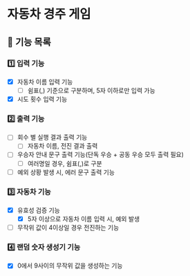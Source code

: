 # 자동차 경주 게임

## 📝 기능 목록

### 1️⃣ 입력 기능
- [X] 자동차 이름 입력 기능
  - [ ] 쉼표(,) 기준으로 구분하며, 5자 이하로만 입력 가능
- [X] 시도 횟수 입력 기능

### 2️⃣ 출력 기능
- [ ] 회수 별 실행 결과 출력 기능
  - [ ] 자동차 이름, 전진 결과 출력
- [ ] 우승자 안내 문구 출력 기능(단독 우승 + 공동 우승 모두 출력 필요)
  - [ ] 여러명일 경우, 쉼표(,)로 구분
- [ ] 예외 상황 발생 시, 에러 문구 출력 기능

### 3️⃣ 자동차 기능
- [X] 유효성 검증 기능
  - [X] 5자 이상으로 자동차 이름 입력 시, 예외 발생
- [ ] 무작위 값이 4이상일 경우 전진하는 기능

### 4️⃣ 랜덤 숫자 생성기 기능
- [X] 0에서 9사이의 무작위 값을 생성하는 기능
